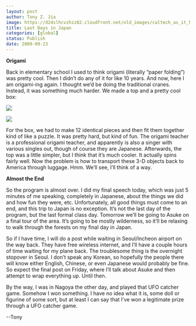 ```yaml
---
layout: post
author: Tony Z. Jia
image: https://d24slhcvzhzz82.cloudfront.net/old_images/caltech_as_it_happens/6a0105349b8251970b0120a58b8953970b.jpg
title: Last Days in Japan
categories: [global]
status: Publish
date: 2009-09-23
---
```


**Origami**

Back in elementary school I used to think origami (literally “paper folding”) was pretty cool. Then I didn’t do any of it for like 10 years. And now, here I am origami-ing again. I thought we’d be doing the traditional cranes. Instead, it was something much harder. We made a top and a pretty cool box:

![](https://d24slhcvzhzz82.cloudfront.net/old_images/caltech_as_it_happens/6a0105349b8251970b0120a5e223f9970c.jpg)

![](https://d24slhcvzhzz82.cloudfront.net/old_images/caltech_as_it_happens/6a0105349b8251970b0120a5e22438970c.jpg)

For the box, we had to make 12 identical pieces and then fit them together kind of like a puzzle. It was pretty hard, but kind of fun. The origami teacher is a professional origami teacher, and apparently is also a singer with various singles out, though of course they are Japanese. Afterwards, the top was a little simpler, but I think that it’s much cooler. It actually spins fairly well. Now the problem is how to transport these 3-D objects back to America through luggage. Hmm. We’ll see, I’ll think of a way.

**Almost the End**

So the program is almost over. I did my final speech today, which was just 5 minutes of me speaking, completely in Japanese, about the things we did and how fun they were, etc. Unfortunately, all good things must come to an end, and this trip to Japan is no exception. It’s not the last day of the program, but the last formal class day. Tomorrow we’ll be going to Asuke on a final tour of the area. It’s going to be mostly wilderness, so it’ll be relaxing to walk through the forests on my final day in Japan. 

So if I have time, I will do a post while waiting in Seoul/Incheon airport on the way back. They have free wireless internet, and I’ll have a couple hours of time waiting for my plane back. The troublesome thing is the overnight stopover in Seoul. I don’t speak any Korean, so hopefully the people there will know either English, Chinese, or even Japanese would probably be fine. So expect the final post on Friday, where I’ll talk about Asuke and then attempt to wrap everything up. Until then.

By the way, I was in Nagoya the other day, and played that UFO catcher game. Somehow I won something. I have no idea what it is, some doll or figurine of some sort, but at least I can say that I’ve won a legitimate prize through a UFO catcher game. 

--Tony


